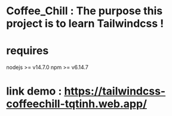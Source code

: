 ﻿# Coffee_Chill : The purpose this project is to learn Tailwindcss !

# requires
nodejs >= v14.7.0
npm >= v6.14.7

# link demo : https://tailwindcss-coffeechill-tqtinh.web.app/

